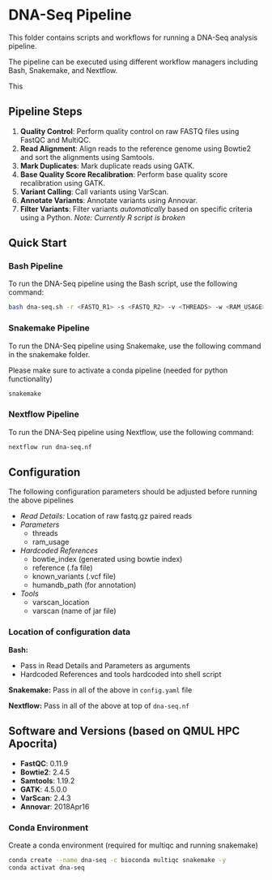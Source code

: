 # DNA-Seq Pipeline

This folder contains scripts and workflows for running a DNA-Seq analysis pipeline. 

The pipeline can be executed using different workflow managers including Bash, Snakemake, and Nextflow.

This 

## Pipeline Steps

1. **Quality Control**: Perform quality control on raw FASTQ files using FastQC and MultiQC.
2. **Read Alignment**: Align reads to the reference genome using Bowtie2 and sort the alignments using Samtools.
3. **Mark Duplicates**: Mark duplicate reads using GATK.
4. **Base Quality Score Recalibration**: Perform base quality score recalibration using GATK.
5. **Variant Calling**: Call variants using VarScan.
6. **Annotate Variants**: Annotate variants using Annovar.
7. **Filter Variants**: Filter variants *automatically* based on specific criteria using a Python. *Note: Currently R script is broken*

## Quick Start

### Bash Pipeline

To run the DNA-Seq pipeline using the Bash script, use the following command:

```sh
bash dna-seq.sh -r <FASTQ_R1> -s <FASTQ_R2> -v <THREADS> -w <RAM_USAGE>
```

### Snakemake Pipeline

To run the DNA-Seq pipeline using Snakemake, use the following command in the snakemake folder.

Please make sure to activate a conda pipeline (needed for python functionality)

```sh
snakemake
```

### Nextflow Pipeline

To run the DNA-Seq pipeline using Nextflow, use the following command:

```sh
nextflow run dna-seq.nf
```

## Configuration

The following configuration parameters should be adjusted before running the above pipelines

- *Read Details:* Location of raw fastq.gz paired reads
- *Parameters*
  - threads
  - ram_usage
- *Hardcoded References*
  - bowtie_index (generated using bowtie index)
  - reference (.fa file)
  - known_variants (.vcf file)
  - humandb_path (for annotation)
- *Tools*
  - varscan_location
  - varscan (name of jar file)

### Location of configuration data

**Bash:**

- Pass in Read Details and Parameters as arguments
- Hardcoded References and tools hardcoded into shell script
  
**Snakemake:** Pass in all of the above in `config.yaml` file

**Nextflow:** Pass in all of the above at top of `dna-seq.nf`


## Software and Versions (based on QMUL HPC Apocrita)

- **FastQC**: 0.11.9
- **Bowtie2**: 2.4.5
- **Samtools**: 1.19.2
- **GATK**: 4.5.0.0
- **VarScan**: 2.4.3
- **Annovar**: 2018Apr16

### Conda Environment

Create a conda environment (required for multiqc and running snakemake)

```sh
conda create --name dna-seq -c bioconda multiqc snakemake -y
conda activat dna-seq
```